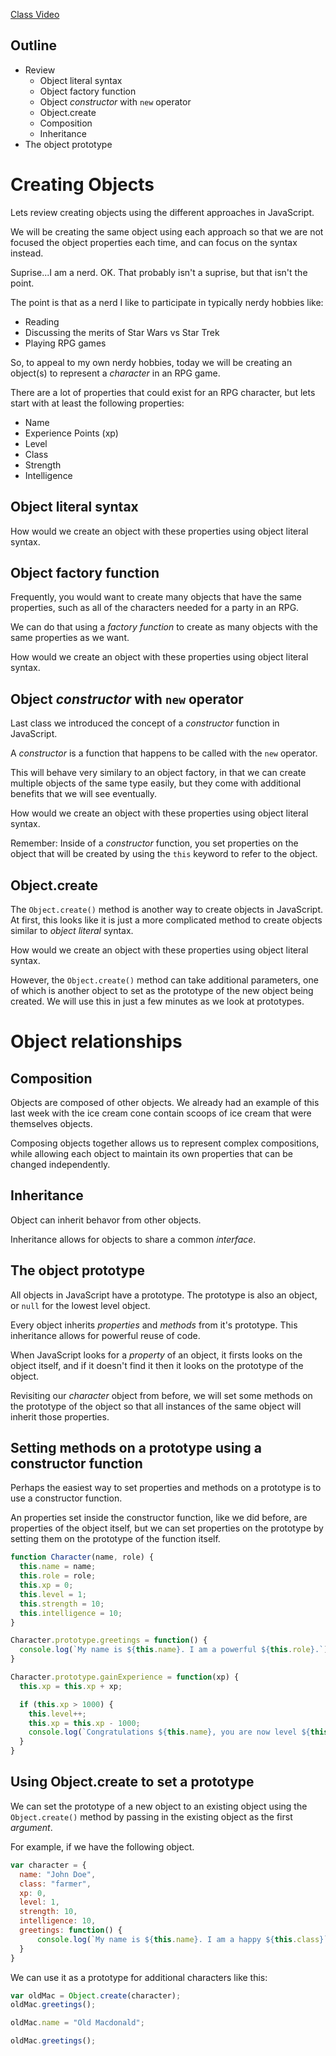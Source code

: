 [Class Video]()

## Outline
* Review
  * Object literal syntax
  * Object factory function
  * Object *constructor* with `new` operator
  * Object.create
  * Composition
  * Inheritance
* The object prototype



# Creating Objects

Lets review creating objects using the different approaches in JavaScript.

We will be creating the same object using each approach so that we are not focused the object properties each time, and can focus on the syntax instead.

Suprise...I am a nerd. OK. That probably isn't a suprise, but that isn't the point.

The point is that as a nerd I like to participate in typically nerdy hobbies like:
* Reading
* Discussing the merits of Star Wars vs Star Trek
* Playing RPG games

So, to appeal to my own nerdy hobbies, today we will be creating an object(s) to represent a *character* in an RPG game.

There are a lot of properties that could exist for an RPG character, but lets start with at least the following properties:

* Name
* Experience Points (xp)
* Level
* Class
* Strength
* Intelligence

## Object literal syntax

How would we create an object with these properties using object literal syntax.

## Object factory function
Frequently, you would want to create many objects that have the same properties, such as all of the characters needed for a party in an RPG.

We can do that using a *factory function* to create as many objects with the same properties as we want.

How would we create an object with these properties using object literal syntax.


## Object *constructor* with `new` operator
Last class we introduced the concept of a *constructor* function in JavaScript.

A *constructor* is a function that happens to be called with the `new` operator.

This will behave very similary to an object factory, in that we can create multiple objects of the same type easily, but they come with additional benefits that we will see eventually.

How would we create an object with these properties using object literal syntax.



Remember: Inside of a *constructor* function, you set properties on the object that will be created by using the `this` keyword to refer to the object.

## Object.create
The `Object.create()` method is another way to create objects in JavaScript. At first, this looks like it is just a more complicated method to create objects similar to *object literal* syntax.

How would we create an object with these properties using object literal syntax.


However, the `Object.create()` method can take additional parameters, one of which is another object to set as the prototype of the new object being created. We will use this in just a few minutes as we look at prototypes.


# Object relationships

## Composition
Objects are composed of other objects. We already had an example of this last week with the ice cream cone contain scoops of ice cream that were themselves objects.

Composing objects together allows us to represent complex compositions, while allowing each object to maintain its own properties that can be changed independently.


## Inheritance
Object can inherit behavor from other objects.

Inheritance allows for objects to share a common *interface*.


## The object prototype
All objects in JavaScript have a prototype. The prototype is also an object, or `null` for the lowest level object.

Every object inherits *properties* and *methods* from it's prototype. This inheritance allows for powerful reuse of code.

When JavaScript looks for a *property* of an object, it firsts looks on the object itself, and if it doesn't find it then it looks on the prototype of the object.

Revisiting our *character* object from before, we will set some methods on the prototype of the object so that all instances of the same object will inherit those properties.

## Setting methods on a prototype using a constructor function

Perhaps the easiest way to set properties and methods on a prototype is to use a constructor function.

An properties set inside the constructor function, like we did before, are properties of the object itself, but we can set properties on the prototype by setting them on the prototype of the function itself.

```javascript
function Character(name, role) {
  this.name = name;
  this.role = role;
  this.xp = 0;
  this.level = 1;
  this.strength = 10;
  this.intelligence = 10;
}

Character.prototype.greetings = function() {
  console.log(`My name is ${this.name}. I am a powerful ${this.role}.`);
}

Character.prototype.gainExperience = function(xp) {
  this.xp = this.xp + xp;

  if (this.xp > 1000) {
    this.level++;
    this.xp = this.xp - 1000;
    console.log(`Congratulations ${this.name}, you are now level ${this.level}`);
  }
}
```

## Using Object.create to set a prototype

We can set the prototype of a new object to an existing object using the `Object.create()` method by passing in the existing object as the first *argument*.

For example, if we have the following object.

```javascript
var character = {
  name: "John Doe",
  class: "farmer",
  xp: 0,
  level: 1,
  strength: 10,
  intelligence: 10,
  greetings: function() {
      console.log(`My name is ${this.name}. I am a happy ${this.class}`);
  }
}
```

We can use it as a prototype for additional characters like this:

```javascript
var oldMac = Object.create(character);
oldMac.greetings();

oldMac.name = "Old Macdonald";

oldMac.greetings();
```